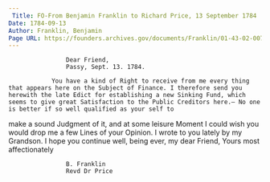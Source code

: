 ```yaml
---
 Title: FO-From Benjamin Franklin to Richard Price, 13 September 1784
Date: 1784-09-13
Author: Franklin, Benjamin
Page URL: https://founders.archives.gov/documents/Franklin/01-43-02-0071
---
```


				
					Dear Friend,
					Passy, Sept. 13. 1784.
				
				You have a kind of Right to receive from me every thing that appears here on the Subject of Finance. I therefore send you herewith the late Edict for establishing a new Sinking Fund, which seems to give great Satisfaction to the Public Creditors here.— No one is better if so well qualified as your self to

make a sound Judgment of it, and at some leisure Moment I could wish you would drop me a few Lines of your Opinion. I wrote to you lately by my Grandson. I hope you continue well, being ever, my dear Friend, Yours most affectionately
				
					B. Franklin
					Revd Dr Price
				
			
